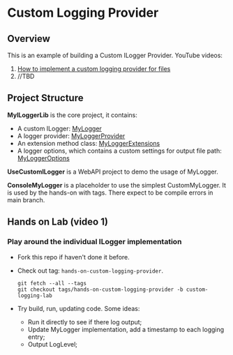 # Custom Logging Provider

## Overview

This is an example of building a Custom ILogger Provider. YouTube videos:

1. [How to implement a custom logging provider for files](https://youtu.be/3RUpYR4dZM4)
2. //TBD

## Project Structure

**MyILoggerLib** is the core project, it contains:

* A custom ILogger: [MyLogger](./MyILoggerLib/MyLogger.cs)
* A logger provider: [MyLoggerProvider](./MyILoggerLib/MyLoggerProvider.cs)
* An extension method class: [MyLoggerExtensions](./MyILoggerLib/MyLoggerExtensions.cs)
* A logger options, which contains a custom settings for output file path: [MyLoggerOptions](./MyILoggerLib/MyLoggerOptions.cs)

**UseCustomILogger** is a WebAPI project to demo the usage of MyLogger.

**ConsoleMyLogger** is a placeholder to use the simplest CustomMyLogger. It is used by the hands-on with tags. There expect to be compile errors in main branch.

## Hands on Lab (video 1)

### Play around the individual ILogger implementation

* Fork this repo if haven't done it before.
* Check out tag: `hands-on-custom-logging-provider`.

    ```shell
    git fetch --all --tags
    git checkout tags/hands-on-custom-logging-provider -b custom-logging-lab
    ```

* Try build, run, updating code. Some ideas:

  * Run it directly to see if there log output;
  * Update MyLogger implementation, add a timestamp to each logging entry;
  * Output LogLevel;
